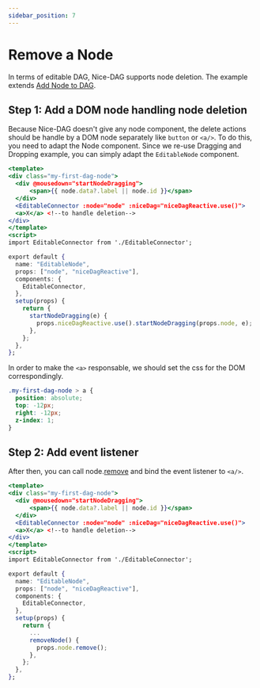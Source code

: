 ```yaml
---
sidebar_position: 7
---
```


# Remove a Node

In terms of editable DAG, Nice-DAG supports node deletion. The example extends [Add Node to DAG](./node-creation).

## Step 1: Add a DOM node handling node deletion

Because Nice-DAG doesn't give any node component, the delete actions should be handle by a DOM node separately like `button` or `<a/>`. To do this, you need to adapt the Node component. Since we re-use Dragging and Dropping example, you can simply adapt the `EditableNode` component.

```jsx
<template>
<div class="my-first-dag-node">
  <div @mousedown="startNodeDragging">
      <span>{{ node.data?.label || node.id }}</span>
  </div>
  <EditableConnector :node="node" :niceDag="niceDagReactive.use()">
  <a>X</a> <!--to handle deletion-->
</div>
</template>
<script>
import EditableConnector from './EditableConnector';

export default {
  name: "EditableNode",
  props: ["node", "niceDagReactive"],
  components: {
    EditableConnector,
  },
  setup(props) {
    return {
      startNodeDragging(e) {
        props.niceDagReactive.use().startNodeDragging(props.node, e);
      },
    };
  },
};
```
In order to make the `<a>` responsable, we should set the css for the DOM correspondingly.

```css
.my-first-dag-node > a {
  position: absolute;
  top: -12px;
  right: -12px;
  z-index: 1;
}
```


## Step 2: Add event listener

After then, you can call node.[remove](../dag-model/node.md#api-iviewnode) and bind the event listener to `<a/>`.

```jsx
<template>
<div class="my-first-dag-node">
  <div @mousedown="startNodeDragging">
      <span>{{ node.data?.label || node.id }}</span>
  </div>
  <EditableConnector :node="node" :niceDag="niceDagReactive.use()">
  <a>X</a> <!--to handle deletion-->
</div>
</template>
<script>
import EditableConnector from './EditableConnector';

export default {
  name: "EditableNode",
  props: ["node", "niceDagReactive"],
  components: {
    EditableConnector,
  },
  setup(props) {
    return {
      ...
      removeNode() {
        props.node.remove();
      },
    };
  },
};
```